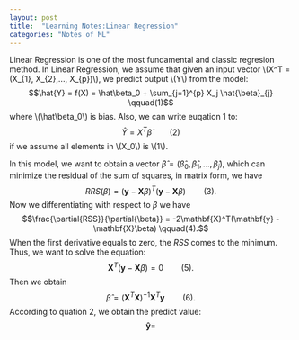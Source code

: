 ```yaml
---
layout: post
title:  "Learning Notes:Linear Regression"
categories: "Notes of ML"
---
```


<script type="text/javascript" src="http://cdn.mathjax.org/mathjax/latest/MathJax.js?config=default"></script>

Linear Regression is one of the most fundamental and classic regresion method. In Linear Regression, we assume that given an input  vector \\(X^T = (X_{1}, X_{2},..., X_{p})\\), we predict output \\(Y\\) from the model:
$$\hat{Y} = f(X) = \hat\beta_0 + \sum_{j=1}^{p} X_j \hat{\beta}_{j} \qquad(1)$$ where \\(\hat\beta_0\\) is bias. Also, we can write euqation 1 to: $$\hat{Y} = X^T\hat\beta \qquad(2)$$ if we assume all elements in \\(X_0\\) is \\(1\\).

In this model, we want to obtain a vector $\hat\beta = (\hat\beta_0, \hat\beta_1,...,\hat\beta_j)$, which can minimize the residual of the sum of squares, in matrix form, we have $$RRS(\beta) = (\mathbf{y} - \mathbf{X}\beta)^T(\mathbf{y} - \mathbf{X}\beta) \qquad(3).$$ Now we differentiating with respect to $\beta$ we have $$\frac{\partial{RSS}}{\partial{\beta}} = -2\mathbf{X}^T(\mathbf{y} - \mathbf{X}\beta) \qquad(4).$$ When the first derivative equals to zero, the $RSS$ comes to the minimum. Thus, we want to solve the equation: $$\mathbf{X}^T(\mathbf{y} - \mathbf{X}\beta) = 0 \qquad (5).$$ Then we obtain $$ \hat\beta = (\mathbf{X}^T\mathbf{X})^{-1}\mathbf{X}^T\mathbf{y} \qquad(6).$$ According to quation 2, we obtain the predict value: $$\mathbf{\hat{y}} = $$